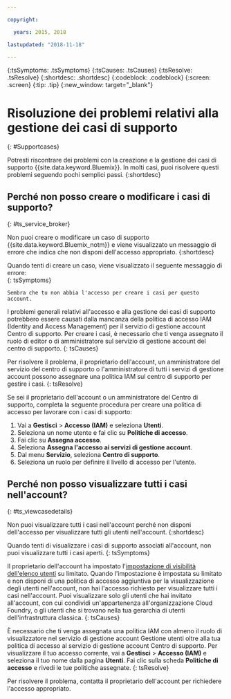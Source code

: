 ```yaml
---

copyright:

  years: 2015, 2018

lastupdated: "2018-11-18"

---
```



{:tsSymptoms: .tsSymptoms}
{:tsCauses: .tsCauses}
{:tsResolve: .tsResolve}
{:shortdesc: .shortdesc}
{:codeblock: .codeblock}
{:screen: .screen}
{:tip: .tip}
{:new_window: target="_blank"}


# Risoluzione dei problemi relativi alla gestione dei casi di supporto
{: #Supportcases}

Potresti riscontrare dei problemi con la creazione e la gestione dei casi di supporto {{site.data.keyword.Bluemix}}. In molti casi, puoi risolvere questi problemi seguendo pochi semplici passi.
{:shortdesc}

## Perché non posso creare o modificare i casi di supporto? 
{: #ts_service_broker}

Non puoi creare o modificare un caso di supporto {{site.data.keyword.Bluemix_notm}} e viene visualizzato un messaggio di errore che indica che non disponi dell'accesso appropriato.
{:shortdesc}

Quando tenti di creare un caso, viene visualizzato il seguente messaggio di errore:   
{: tsSymptoms}

`Sembra che tu non abbia l'accesso per creare i casi per questo account.`

I problemi generali relativi all'accesso e alla gestione dei casi di supporto potrebbero essere causati
dalla mancanza della politica di accesso IAM (Identity and Access Management) per il servizio di gestione account Centro di supporto. Per creare i casi, è necessario che ti venga assegnato il ruolo di editor o di amministratore sul servizio di gestione account del centro di supporto.
{: tsCauses}

Per risolvere il problema, il proprietario dell'account, un amministratore del servizio del centro di supporto o l'amministratore di tutti i servizi di gestione account possono assegnare una politica IAM sul centro di supporto per gestire i casi.
{: tsResolve}

Se sei il proprietario dell'account o un amministratore del Centro di supporto, completa la seguente procedura per creare una politica di accesso per lavorare con i casi di supporto:

1. Vai a **Gestisci** &gt; **Accesso (IAM)** e seleziona **Utenti**.
2. Seleziona un nome utente e fai clic su **Politiche di accesso**. 
3. Fai clic su **Assegna accesso**. 
4. Seleziona **Assegna l'accesso ai servizi di gestione account**. 
5. Dal menu **Servizio**, seleziona **Centro di supporto**. 
6. Seleziona un ruolo per definire il livello di accesso per l'utente. 


## Perché non posso visualizzare tutti i casi nell'account?
{: #ts_viewcasedetails}

Non puoi visualizzare tutti i casi nell'account perché non disponi dell'accesso per visualizzare tutti gli utenti nell'account.
{:shortdesc}

Quando tenti di visualizzare i casi di supporto associati all'account, non puoi visualizzare tutti i casi aperti.
{: tsSymptoms}

Il proprietario dell'account ha impostato l'[impostazione di visibilità dell'elenco utenti](/docs/iam/userlist.html#userlistview) su limitato. Quando l'impostazione è impostata su limitato e non disponi di una politica di accesso aggiuntiva per la visualizzazione degli utenti nell'account, non hai l'accesso richiesto per visualizzare tutti i casi nell'account. Puoi visualizzare solo gli utenti che hai invitato all'account, con cui condividi un'appartenenza all'organizzazione Cloud Foundry, o gli utenti che si trovano nella tua gerarchia di utenti dell'infrastruttura classica.
{: tsCauses}

È necessario che ti venga assegnata una politica IAM con almeno il ruolo di visualizzatore nel servizio di gestione account Gestione utenti oltre alla tua politica di accesso al servizio di gestione account Centro di supporto. Per visualizzare il tuo accesso corrente, vai a **Gestisci** &gt; **Accesso (IAM)** e seleziona il tuo nome dalla pagina **Utenti**. Fai clic sulla scheda **Politiche di accesso** e rivedi le tue politiche assegnate.
{: tsResolve}

Per risolvere il problema, contatta il proprietario dell'account per richiedere l'accesso appropriato. 






